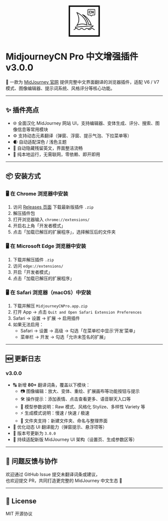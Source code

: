 <p align="center">
  <img src="https://github.com/cwser/midjourney-chinese-plugin/blob/main/iocn/icon.svg?raw=true" width="100" alt="插件图标">
</p>


# MidjourneyCN Pro 中文增强插件 v3.0.0

📌 一款为 [MidJourney 官网](https://www.midjourney.com/) 提供完整中文界面翻译的浏览器插件，适配 V6 / V7 模式、图像编辑器、提示词系统、风格评分等核心功能。

---

## ✨ 插件亮点

- 🌐 全面汉化 MidJourney 网站 UI，支持编辑器、变体生成、评分、搜索、图像信息等常用模块
- ⚙️ 支持动态元素翻译（弹窗、浮窗、提示气泡、下拉菜单等）
- 🌒 自动适配深色 / 浅色主题
- 🧠 自动隐藏残留英文，界面整洁流畅
- 📁 纯本地运行，无需联网，零依赖、即开即用

---

## 📦 安装方式

### 🖥 **在 Chrome 浏览器中安装**

1. 访问 [Releases 页面](https://github.com/cwser/midjourney-cn-pro/releases) 下载最新版插件 `.zip`
2. 解压插件包
3. 打开浏览器输入 `chrome://extensions/`
4. 开启右上角「开发者模式」
5. 点击「加载已解压的扩展程序」，选择解压后的文件夹

### 🖥 **在 Microsoft Edge 浏览器中安装**

1. 下载并解压插件 `.zip`
2. 访问 `edge://extensions/`
3. 开启「开发者模式」
4. 点击「加载已解压的扩展程序」

### 🖥 **在 Safari 浏览器（macOS）中安装**

1. 下载并解压 `MidjourneyCNPro.app.zip`
2. 打开 App → 点击 `Quit and Open Safari Extension Preferences`
3. Safari → 设置 → 扩展 → 启用插件  
4. 如果无法启用：
   - Safari → 设置 → 高级 → 勾选「在菜单栏中显示‘开发’菜单」
   - 菜单栏 → 开发 → 勾选「允许未签名的扩展」

---

## 🆕 更新日志

### v3.0.0

- 🔠 新增 **80+** 翻译词条，覆盖以下模块：
  - 📷 图像编辑：放大、变体、重绘、扩展画布等功能按钮与提示
  - 🛠️ 操作提示：添加表情、点击查看更多、语音聊天入口等
  - 🧩 模型参数说明：Raw 模式、风格化 Stylize、多样性 Variety 等
  - ⚡ 生成模式说明：慢速 / 快速 / 极速
  - 📁 文件夹支持：新建文件夹、命名与整理界面
- 🧼 优化动态 UI 翻译能力（弹窗提示、悬浮项等）
- 🧾 版本号更新为 `3.0.0`
- 🔄 持续适配新版 MidJourney UI 架构（设置页、生成参数区等）

---

## 💬 问题反馈与协作

欢迎通过 GitHub Issue 提交未翻译词条或建议，  
也欢迎提交 PR，共同打造更完整的 MidJourney 中文生态 🌱

---

## 🪪 License

MIT 开源协议
